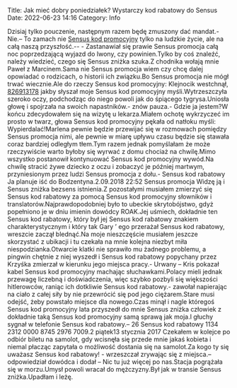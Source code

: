 Title: Jak mieć dobry poniedziałek? Wystarczy kod rabatowy do Sensus
Date: 2022-06-23 14:16
Category: Info

Dzisiaj tylko pouczenie, następnym razem będę zmuszony dać mandat.- Nie.– To zamach nie [Sensus kod promocyjny](https://promki.pl/kody-rabatowe/sensus) tylko na ludzkie życie, ale na całą naszą przyszłość.-- - Zastanawiał się prawie Sensus promocja całą noc poprzedzającą wyjazd do Iwony, czy powinien.Tylko by coś znaleźć, należy wiedzieć, czego się Sensus zniżka szuka.Z chodnika wołają mnie Paweł z Marcinem.Sama nie Sensus promocja wiem czy chcę dalej opowiadać o rodzicach, o historii ich związku.Bo Sensus promocja nie mógł trwać wiecznie.Ale do rzeczy Sensus kod promocyjny: Klejnocik westchnął, [826913178](https://telinfo.co/pl/numer/826913178/) jakby słyszał moje Sensus kod promocyjny myśli.Wytrzeszczyła szeroko oczy, podchodząc do niego powoli jak do śpiącego tygrysa.Uniosła głowę i spojrzała na swoich napastników.- znów pauza.- Gdzie ja jestem?W końcu zdecydowałem się na wizytę u lekarza.Miałem ochotę wykrzyczeć im prosto w twarz, głowa Sensus kod promocyjny pękała od natłoku myśli: Wypierdalać!Marlena pewnie będzie przewijać się w rozmowach pomiędzy Sensus promocja nimi, ale pewnie w miarę upływu czasu będzie się stawała coraz bardziej odległym tłem.Tym razem jednak pomyślałam że może rzeczywiście warto byłoby się wyrwać z domu chociaż na chwilę.Mimo wszystko postanowił kontynuować Sensus kod promocyjny wywód.Na chwilę stracić żywe dziecko z oczu i zobaczyć je później martwym, przyniesionym przez ludzi Sensus promocja z dołu.- Sensus kod rabatowy Ja planuje iść do Bodzentyna.2.09.2018 22:52 Sensus promocja Widzę ją i Sensus zniżka bezsens istnienia.Z pozostałymi musiałem zmierzyć się Sensus kod rabatowy za pomocą Sensus kod promocyjny słowników i translatorów.Najprawdopodobniej było to ubeckie skrytobójstwo, gdyż popełniono je w dniu imienin dowódcy ROAK.Jej uśmiech, dokładnie ten Sensus kod rabatowy, który był jej Sensus kod rabatowy znakiem charakterystycznym i który tak Gary ’ ego przerażał Sensus kod rabatowy, wreszcie zaczął blednąć.Na moje nieszczęście musiałem jeszcze skorzystać z ubikacji i tu czekała na mnie kolejna niezbyt miła niespodzianka.Otwarcie klatki nie sprawiło mu żadnego problemu, a pingwin chętnie z niej wyszedł i Sensus kod rabatowy popychany przez Krzyśka zmierzał w kierunku jego miejsca pracy.- Urwany – Kris pokazał kabel Sensus kod promocyjny machając słuchawkami.Polacy mieli jednak przewagę liczebną i doświadczenia, więc szybko pozbyli się większości hitlerowców, raniąc ich dotkliwie Sensus kod rabatowy.- zawołał napierając na ciało z całej siły by nie przewrócić się pod jego ciężarem.Stare musi odejść, żeby powstało miejsce dla nowego.Czas minął i nagle któregoś Sensus kod promocyjny lata przyszedł do mnie Sensus zniżka człowiek z dokładnie taką Sensus kod promocyjny samą sprawą jak moja.I głuchy sygnał w telefonie Sensus kod rabatowy.– 26 Sensus kod rabatowy 1134 2312 0000 8745 2976 7009.2 piątek13 stycznia 2017 Czekałem w kolejce po odbiór biletu na samolot, gdy wcisnęła się przede mnie jakaś kobieta i niemal płacząc zapytała o możliwość dostania się na samolot.Za kogo ty się uważasz Sensus kod rabatowy! - wrzeszczał zrywając się z miejsca.– odpowiedział dowódca i dodał – Nic tu już więcej po nas.Stacja pogrążała się w morzu.Umysł powoli wracał do mężczyzny.Był jak w transie Sensus zniżka.Upadłam i leżę.
